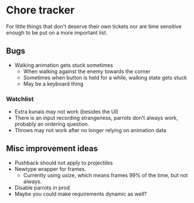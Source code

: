 # Chore tracker

For little things that don't deserve their own tickets nor are time sensitive
enough to be put on a more important list.

## Bugs

- Walking animation gets stuck sometimes
  - When walking against the enemy towards the corner
  - Sometimes when button is held for a while, walking state gets stuck
  - May be a keyboard thing

### Watchlist

- Extra kunais may not work (besides the UI)
- There is an input recording strangeness, parrots don't always work, probably an ordering question.
- Throws may not work after no longer relying on animation data

## Misc improvement ideas

- Pushback should not apply to projectiles
- Newtype wrapper for frames.
  - Currently using usize, which means frames 99% of the time, but not always.
- Disable parrots in prod
- Maybe you could make requirements dynamic as well?

